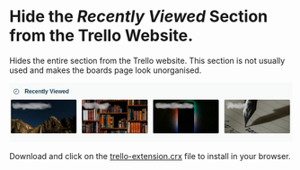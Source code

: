 # Hide the *Recently Viewed* Section from the Trello Website.

Hides the entire section from the Trello website. This section is not usually used and makes the boards page look unorganised.

![Hide Section](hide.png)

Download and click on the [trello-extension.crx](https://github.com/abhishekbalam/trello-hide-recent-boards/raw/master/build/trello-extension.crx) file to install in your browser.